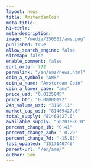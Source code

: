 ```yaml
---
layout: news
title: AmsterdamCoin
meta-title: 
h1-title: 
meta-description: 
image: "/media/350562/ams.png"
published: true
allow_search_engine: false
sitemap: false
enable_comment: false
sort_order: 772
permalink: "/en/ams/news.html"
coin_a_symbol: "AMS"
coin_a_name: "Amsterdam Coin"
coin_a_lower_case: "ams"
price_usd: "0.0225845"
price_btc: "0.00000192"
24h_volume_usd: "3196.11"
market_cap_usd: "81469427.0"
total_supply: "81469427.0"
available_supply: "50201886.0"
percent_change_1h: "0.41"
percent_change_24h: "-0.29"
percent_change_7d: "-15.83"
last_updated: "1517140746"
parent-url: "/en/ams/"
author: Sam
---
```


